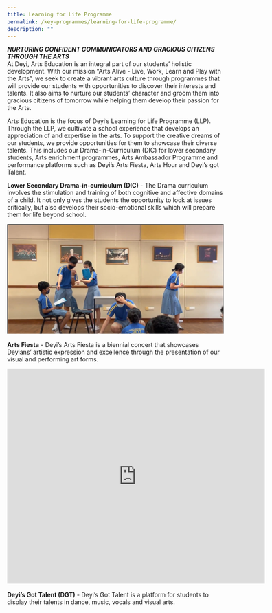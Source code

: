 ```yaml
---
title: Learning for Life Programme
permalink: /key-programmes/learning-for-life-programme/
description: ""
---
```

_**NURTURING CONFIDENT COMMUNICATORS AND GRACIOUS CITIZENS THROUGH THE ARTS**_ <br>
At Deyi, Arts Education is an integral part of our students’ holistic development. With our mission “Arts Alive - Live, Work, Learn and Play with the Arts”, we seek to create a vibrant arts culture through programmes that will provide our students with opportunities to discover their interests and talents. It also aims to nurture our students’ character and groom them into gracious citizens of tomorrow while helping them develop their passion for the Arts.  
  
Arts Education is the focus of Deyi’s Learning for Life Programme (LLP). Through the LLP, we cultivate a school experience that develops an appreciation of and expertise in the arts. To support the creative dreams of our students, we provide opportunities for them to showcase their diverse talents. This includes our Drama-in-Curriculum (DIC) for lower secondary students, Arts enrichment programmes, Arts Ambassador Programme and performance platforms such as Deyi’s Arts Fiesta, Arts Hour and Deyi’s got Talent.  
  
**Lower Secondary Drama-in-curriculum (DIC)**&nbsp;- The Drama curriculum involves the stimulation and training of both cognitive and affective domains of a child. It not only gives the students the opportunity to look at issues critically, but also develops their socio-emotional skills which will prepare them for life beyond school.  
  
![](/images/Lower%20Secondary%20Drama-in-curriculum%20DIC.jpg)

**Arts Fiesta**&nbsp;-&nbsp;Deyi’s Arts Fiesta is a biennial concert that showcases Deyians’ artistic expression and excellence through the presentation of our visual and performing art forms.

<iframe allowfullscreen="true" height="500" width="600" frameborder="0" src="https://docs.google.com/presentation/d/e/2PACX-1vTApOLGOCwsftB-8iAtlb6UjxfaJvWipgSxd76lzmVi8cys7gEXu2pYuNdER8fEx2Zl8_MkUpM7iBdi/embed?start=false&amp;loop=true&amp;delayms=10000"></iframe>

**Deyi’s Got Talent (DGT)**&nbsp;- Deyi’s Got Talent is a platform for students to display their talents in dance, music, vocals and visual arts.


